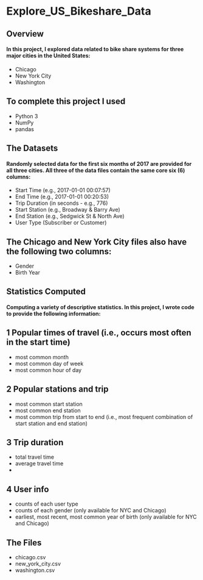 # Explore_US_Bikeshare_Data

## Overview
#### In this project, I explored data related to bike share systems for three major cities in the United States:
- Chicago
- New York City
- Washington

## To complete this project I used
- Python 3
- NumPy
- pandas

## The Datasets
#### Randomly selected data for the first six months of 2017 are provided for all three cities. All three of the data files contain the same core six (6) columns:

- Start Time (e.g., 2017-01-01 00:07:57)
- End Time (e.g., 2017-01-01 00:20:53)
- Trip Duration (in seconds - e.g., 776)
- Start Station (e.g., Broadway & Barry Ave)
- End Station (e.g., Sedgwick St & North Ave)
- User Type (Subscriber or Customer)

## The Chicago and New York City files also have the following two columns:

- Gender
- Birth Year

## Statistics Computed
#### Computing a variety of descriptive statistics. In this project, I wrote code to provide the following information:

## 1 Popular times of travel (i.e., occurs most often in the start time)

- most common month
- most common day of week
- most common hour of day

## 2 Popular stations and trip

- most common start station
- most common end station
- most common trip from start to end (i.e., most frequent combination of start station and end station)

## 3 Trip duration

- total travel time
- average travel time
- 
## 4 User info
- counts of each user type
- counts of each gender (only available for NYC and Chicago)
- earliest, most recent, most common year of birth (only available for NYC and Chicago)

## The Files
- chicago.csv
- new_york_city.csv
- washington.csv



